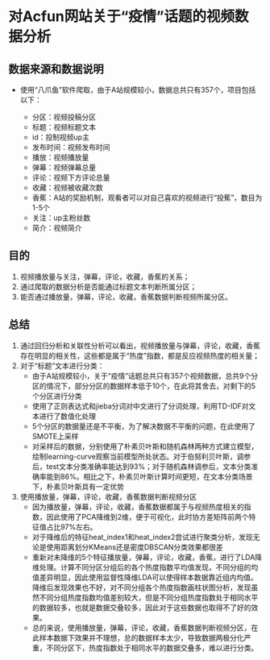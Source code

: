 # 对Acfun网站关于“疫情”话题的视频数据分析
## 数据来源和数据说明  
* 使用“八爪鱼”软件爬取，由于A站规模较小，数据总共只有357个，项目包括以下：

    * 分区：视频投稿分区 
    * 标题：视频标题文本
    * id：投制视频up主
    * 发布时间：视频发布时间
    * 播放：视频播放量
    * 弹幕：视频弹幕总量
    * 评论：视频下方评论总量
    * 收藏：视频被收藏次数
    * 香蕉：A站的奖励机制，观看者可以对自己喜欢的视频进行“投蕉”，数目为1-5个
    * 关注：up主粉丝数
    * 简介：视频简介
    
## 目的
1. 视频播放量与关注，弹幕，评论，收藏，香蕉的关系；
2. 通过爬取的数据分析是否能通过标题文本判断所属分区；
3. 能否通过播放量，弹幕，评论，收藏，香蕉数据判断视频所属分区。

## 总结
1. 通过回归分析和关联性分析可以看出，视频播放量与弹幕，评论，收藏，香蕉存在明显的相关性，这些都是属于“热度”指数，都是反应视频热度的相关量；
2. 对于“标题”文本进行分类：
    * 由于A站规模较小，关于“疫情”话题总共只有357个视频数据，总共9个分区的情况下，部分分区的数据样本低于10个，在此将其舍去，对剩下的5个分区进行分类
    * 使用了正则表达式和jieba分词对中文进行了分词处理，利用TD-IDF对文本进行了数值化处理
    * 5个分区的数据量还是不平衡，为了解决数据不平衡的问题，在此使用了SMOTE上采样
    * 对采样后的数据，分别使用了朴素贝叶斯和随机森林两种方式建立模型，绘制learning-curve观察当前模型所处状态。对于伯努利贝叶斯，调参后，test文本分类准确率能达到93%；对于随机森林调参后，文本分类准确率能到86%。相比之下，朴素贝叶斯计算时间更短，在文本分类场景下，朴素贝叶斯具有一定优势
3. 使用播放量，弹幕，评论，收藏，香蕉数据判断视频分区
    * 因为播放量，弹幕，评论，收藏，香蕉数据都属于与视频热度相关的指数，因此使用了PCA降维到2维，便于可视化，此时协方差矩阵前两个特征值占比97%左右。
    * 对于降维后的特征heat_index1和heat_index2尝试进行聚类分析，发现无论是使用距离划分KMeans还是密度DBSCAN分类效果都很差
    * 重新对未降维的5个特征播放量，弹幕，评论，收藏，香蕉，进行了LDA降维处理。计算不同分区分组后的各个热度指数平均值发现，不同分组的均值差异明显，因此使用监督性降维LDA可以使得样本数据靠近组内均值。降维后发现效果也不好，对不同分组各个热度指数画柱状图分析，发现虽然不同分组热度指数均值差别较大，但是不同分组热度指数处于相同水平的数据较多，也就是数据交叠较多，因此对于这些数据也取得不了好的效果。
    * 总的来说，使用播放量，弹幕，评论，收藏，香蕉数据判断视频分区，在此样本数据下效果并不理想，总的数据样本太少，导致数据两极分化严重，不同分区下，热度指数处于相同水平的数据交叠多，难以进行分类。
